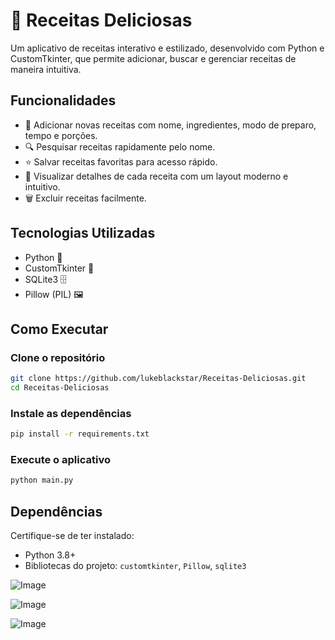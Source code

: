 # 🍳 Receitas Deliciosas

Um aplicativo de receitas interativo e estilizado, desenvolvido com Python e CustomTkinter, que permite adicionar, buscar e gerenciar receitas de maneira intuitiva.

## Funcionalidades

- 📌 Adicionar novas receitas com nome, ingredientes, modo de preparo, tempo e porções.
- 🔍 Pesquisar receitas rapidamente pelo nome.
- ⭐ Salvar receitas favoritas para acesso rápido.
- 📖 Visualizar detalhes de cada receita com um layout moderno e intuitivo.
- 🗑️ Excluir receitas facilmente.

## Tecnologias Utilizadas

- Python 🐍
- CustomTkinter 🎨
- SQLite3 🗄️
- Pillow (PIL) 🖼️

## Como Executar

### Clone o repositório

```sh
git clone https://github.com/lukeblackstar/Receitas-Deliciosas.git
cd Receitas-Deliciosas
```

### Instale as dependências

```sh
pip install -r requirements.txt
```

### Execute o aplicativo

```sh
python main.py
```

## Dependências

Certifique-se de ter instalado:

- Python 3.8+
- Bibliotecas do projeto: `customtkinter`, `Pillow`, `sqlite3`

![Image](https://github.com/user-attachments/assets/4ab6b580-f936-4957-bced-d5fffac487e5)

![Image](https://github.com/user-attachments/assets/58b78d6c-c76a-4a39-8867-3cb048b8ebe6)

![Image](https://github.com/user-attachments/assets/dfd70244-824d-4cdc-a614-31cc612f429c)
